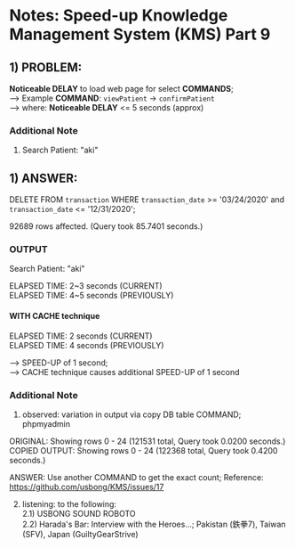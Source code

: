 # Notes: Speed-up Knowledge Management System (KMS) Part 9

## 1) PROBLEM:

<b>Noticeable DELAY</b> to load web page for select <b>COMMANDS</b>;<br/>
--> Example <b>COMMAND</b>: `viewPatient` -> `confirmPatient`<br/>
--> where: <b>Noticeable DELAY</b> <= 5 seconds (approx)

### Additional Note

1) Search Patient: "aki"

## 1) ANSWER:

DELETE FROM `transaction` WHERE `transaction_date` >= '03/24/2020' and `transaction_date` <= '12/31/2020';

92689 rows affected. (Query took 85.7401 seconds.)

### OUTPUT

Search Patient: "aki"

ELAPSED TIME: 2\~3 seconds (CURRENT)<br/>
ELAPSED TIME: 4\~5 seconds (PREVIOUSLY)

#### WITH CACHE technique

ELAPSED TIME: 2 seconds (CURRENT)<br/>
ELAPSED TIME: 4 seconds (PREVIOUSLY)

--> SPEED-UP of 1 second;<br/>
--> CACHE technique causes additional SPEED-UP of 1 second

### Additional Note

1) observed: variation in output via copy DB table COMMAND; phpmyadmin

ORIGINAL: Showing rows 0 - 24 (121531 total, Query took 0.0200 seconds.)<br/>
COPIED OUTPUT: Showing rows 0 - 24 (122368 total, Query took 0.4200 seconds.)

ANSWER: Use another COMMAND to get the exact count; 
Reference: https://github.com/usbong/KMS/issues/17

2) listening: to the following:<br/>
2.1) USBONG SOUND ROBOTO<br/>
2.2) Harada's Bar: Interview with the Heroes...; Pakistan (鉄拳7), Taiwan (SFV), Japan (GuiltyGearStrive)



